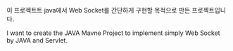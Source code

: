 이 프로젝트트 java에서 Web Socket를 간단하게 구현할 목적으로 만든 프로젝트입니다.

I want to create the JAVA Mavne Project to implement simply Web Socket by JAVA and Servlet.